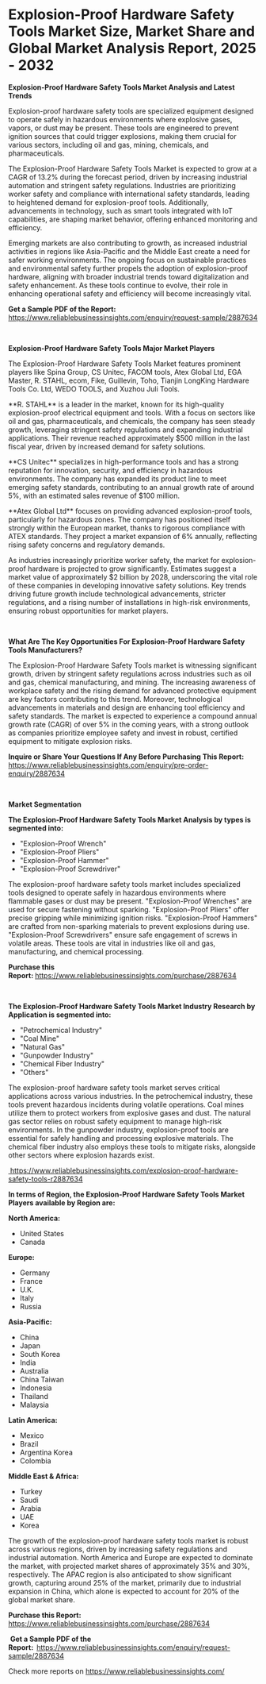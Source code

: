<p><h1>Explosion-Proof Hardware Safety Tools Market Size, Market Share and Global Market Analysis Report, 2025 - 2032</h1></p><p><strong>Explosion-Proof Hardware Safety Tools Market Analysis and Latest Trends</strong></p>
<p><p>Explosion-proof hardware safety tools are specialized equipment designed to operate safely in hazardous environments where explosive gases, vapors, or dust may be present. These tools are engineered to prevent ignition sources that could trigger explosions, making them crucial for various sectors, including oil and gas, mining, chemicals, and pharmaceuticals.</p><p>The Explosion-Proof Hardware Safety Tools Market is expected to grow at a CAGR of 13.2% during the forecast period, driven by increasing industrial automation and stringent safety regulations. Industries are prioritizing worker safety and compliance with international safety standards, leading to heightened demand for explosion-proof tools. Additionally, advancements in technology, such as smart tools integrated with IoT capabilities, are shaping market behavior, offering enhanced monitoring and efficiency.</p><p>Emerging markets are also contributing to growth, as increased industrial activities in regions like Asia-Pacific and the Middle East create a need for safer working environments. The ongoing focus on sustainable practices and environmental safety further propels the adoption of explosion-proof hardware, aligning with broader industrial trends toward digitalization and safety enhancement. As these tools continue to evolve, their role in enhancing operational safety and efficiency will become increasingly vital.</p></p>
<p><strong>Get a Sample PDF of the Report:&nbsp;</strong> <a href="https://www.reliablebusinessinsights.com/enquiry/request-sample/2887634?utm_campaign=3062&utm_medium=2&utm_source=Github&utm_content=ia&utm_term=14032025&utm_id=explosion-proof-hardware-safety-tools">https://www.reliablebusinessinsights.com/enquiry/request-sample/2887634</a></p>
<p>&nbsp;</p>
<p><strong>Explosion-Proof Hardware Safety Tools Major Market Players</strong></p>
<p><p>The Explosion-Proof Hardware Safety Tools Market features prominent players like Spina Group, CS Unitec, FACOM tools, Atex Global Ltd, EGA Master, R. STAHL, ecom, Fike, Guillevin, Toho, Tianjin LongKing Hardware Tools Co. Ltd, WEDO TOOLS, and Xuzhou Juli Tools. </p><p>**R. STAHL** is a leader in the market, known for its high-quality explosion-proof electrical equipment and tools. With a focus on sectors like oil and gas, pharmaceuticals, and chemicals, the company has seen steady growth, leveraging stringent safety regulations and expanding industrial applications. Their revenue reached approximately $500 million in the last fiscal year, driven by increased demand for safety solutions.</p><p>**CS Unitec** specializes in high-performance tools and has a strong reputation for innovation, security, and efficiency in hazardous environments. The company has expanded its product line to meet emerging safety standards, contributing to an annual growth rate of around 5%, with an estimated sales revenue of $100 million.</p><p>**Atex Global Ltd** focuses on providing advanced explosion-proof tools, particularly for hazardous zones. The company has positioned itself strongly within the European market, thanks to rigorous compliance with ATEX standards. They project a market expansion of 6% annually, reflecting rising safety concerns and regulatory demands.</p><p>As industries increasingly prioritize worker safety, the market for explosion-proof hardware is projected to grow significantly. Estimates suggest a market value of approximately $2 billion by 2028, underscoring the vital role of these companies in developing innovative safety solutions. Key trends driving future growth include technological advancements, stricter regulations, and a rising number of installations in high-risk environments, ensuring robust opportunities for market players.</p></p>
<p>&nbsp;</p>
<p><strong>What Are The Key Opportunities For Explosion-Proof Hardware Safety Tools Manufacturers?</strong></p>
<p><p>The Explosion-Proof Hardware Safety Tools market is witnessing significant growth, driven by stringent safety regulations across industries such as oil and gas, chemical manufacturing, and mining. The increasing awareness of workplace safety and the rising demand for advanced protective equipment are key factors contributing to this trend. Moreover, technological advancements in materials and design are enhancing tool efficiency and safety standards. The market is expected to experience a compound annual growth rate (CAGR) of over 5% in the coming years, with a strong outlook as companies prioritize employee safety and invest in robust, certified equipment to mitigate explosion risks.</p></p>
<p><strong>Inquire or Share Your Questions If Any Before Purchasing This Report:</strong> <a href="https://www.reliablebusinessinsights.com/enquiry/pre-order-enquiry/2887634?utm_campaign=3062&utm_medium=2&utm_source=Github&utm_content=ia&utm_term=14032025&utm_id=explosion-proof-hardware-safety-tools">https://www.reliablebusinessinsights.com/enquiry/pre-order-enquiry/2887634</a></p>
<p>&nbsp;</p>
<p><strong>Market Segmentation</strong></p>
<p><strong>The Explosion-Proof Hardware Safety Tools Market Analysis by types is segmented into:</strong></p>
<p><ul><li>"Explosion-Proof Wrench"</li><li>"Explosion-Proof Pliers"</li><li>"Explosion-Proof Hammer"</li><li>"Explosion-Proof Screwdriver"</li></ul></p>
<p><p>The explosion-proof hardware safety tools market includes specialized tools designed to operate safely in hazardous environments where flammable gases or dust may be present. "Explosion-Proof Wrenches" are used for secure fastening without sparking. "Explosion-Proof Pliers" offer precise gripping while minimizing ignition risks. "Explosion-Proof Hammers" are crafted from non-sparking materials to prevent explosions during use. "Explosion-Proof Screwdrivers" ensure safe engagement of screws in volatile areas. These tools are vital in industries like oil and gas, manufacturing, and chemical processing.</p></p>
<p><strong>Purchase this Report:&nbsp;</strong><a href="https://www.reliablebusinessinsights.com/purchase/2887634?utm_campaign=3062&utm_medium=2&utm_source=Github&utm_content=ia&utm_term=14032025&utm_id=explosion-proof-hardware-safety-tools">https://www.reliablebusinessinsights.com/purchase/2887634</a></p>
<p>&nbsp;</p>
<p><strong>The Explosion-Proof Hardware Safety Tools Market Industry Research by Application is segmented into:</strong></p>
<p><ul><li>"Petrochemical Industry"</li><li>"Coal Mine"</li><li>"Natural Gas"</li><li>"Gunpowder Industry"</li><li>"Chemical Fiber Industry"</li><li>"Others"</li></ul></p>
<p><p>The explosion-proof hardware safety tools market serves critical applications across various industries. In the petrochemical industry, these tools prevent hazardous incidents during volatile operations. Coal mines utilize them to protect workers from explosive gases and dust. The natural gas sector relies on robust safety equipment to manage high-risk environments. In the gunpowder industry, explosion-proof tools are essential for safely handling and processing explosive materials. The chemical fiber industry also employs these tools to mitigate risks, alongside other sectors where explosion hazards exist.</p></p>
<p><a href="https://www.reliablebusinessinsights.com/explosion-proof-hardware-safety-tools-r2887634?utm_campaign=3062&utm_medium=2&utm_source=Github&utm_content=ia&utm_term=14032025&utm_id=explosion-proof-hardware-safety-tools">&nbsp;https://www.reliablebusinessinsights.com/explosion-proof-hardware-safety-tools-r2887634</a></p>
<p><strong>In terms of Region, the Explosion-Proof Hardware Safety Tools Market Players available by Region are:</strong></p>
<p>
    <p> <strong> North America: </strong>
        <ul>
            <li>United States</li>
            <li>Canada</li>
        </ul>
        </p> 
    <p> <strong> Europe: </strong>
        <ul>
            <li>Germany</li>
            <li>France</li>
            <li>U.K.</li>
            <li>Italy</li>
            <li>Russia</li>
        </ul>
        </p> 
    <p> <strong> Asia-Pacific: </strong>
        <ul>
            <li>China</li>
            <li>Japan</li>
            <li>South Korea</li>
            <li>India</li>
            <li>Australia</li>
            <li>China Taiwan</li>
            <li>Indonesia</li>
            <li>Thailand</li>
            <li>Malaysia</li>
        </ul>
        </p> 
    <p> <strong> Latin America: </strong>
        <ul>
            <li>Mexico</li>
            <li>Brazil</li>
            <li>Argentina Korea</li>
            <li>Colombia</li>
        </ul>
        </p> 
    <p> <strong> Middle East & Africa: </strong>
        <ul>
            <li>Turkey</li>
            <li>Saudi</li>
            <li>Arabia</li>
            <li>UAE</li>
            <li>Korea</li>
        </ul>
    </p>
    </p>
<p><p>The growth of the explosion-proof hardware safety tools market is robust across various regions, driven by increasing safety regulations and industrial automation. North America and Europe are expected to dominate the market, with projected market shares of approximately 35% and 30%, respectively. The APAC region is also anticipated to show significant growth, capturing around 25% of the market, primarily due to industrial expansion in China, which alone is expected to account for 20% of the global market share.</p></p>
<p><strong>Purchase this Report: </strong><a href="https://www.reliablebusinessinsights.com/purchase/2887634?utm_campaign=3062&utm_medium=2&utm_source=Github&utm_content=ia&utm_term=14032025&utm_id=explosion-proof-hardware-safety-tools">https://www.reliablebusinessinsights.com/purchase/2887634</a></p>
<p>&nbsp;<strong>Get a Sample PDF of the Report:&nbsp;&nbsp;</strong><a href="https://www.reliablebusinessinsights.com/enquiry/request-sample/2887634?utm_campaign=3062&utm_medium=2&utm_source=Github&utm_content=ia&utm_term=14032025&utm_id=explosion-proof-hardware-safety-tools">https://www.reliablebusinessinsights.com/enquiry/request-sample/2887634</a></p>
<p><strong></strong></p>
<p>Check more reports on <a href="https://www.reliablebusinessinsights.com/?utm_campaign=3062&utm_medium=2&utm_source=Github&utm_content=ia&utm_term=14032025&utm_id=explosion-proof-hardware-safety-tools">https://www.reliablebusinessinsights.com/</a></p>